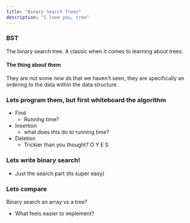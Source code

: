 ```yaml
---
title: "Binary Search Trees"
description: "I love you, tree"
---
```


### BST

The binary search tree. A classic when it comes to learning about trees.

#### The thing about them

They are not some _new_ ds that we haven't seen, they are specifically an
ordering to the data within the data structure.

### Lets program them, but first whiteboard the algorithm

- Find
  - Running time?
- Insertion
  - what does this do to running time?
- Deletion
  - Trickier than you thought? O Y E S

### Lets write binary search!

- Just the search part (its super easy)

### Lets compare

Binary search an array vs a tree?

- What feels easier to implement?
